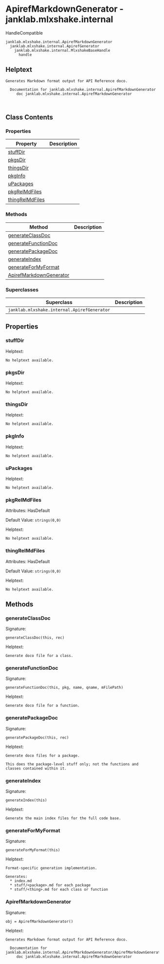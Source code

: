 # ApirefMarkdownGenerator - janklab.mlxshake.internal

HandleCompatible

```text
janklab.mlxshake.internal.ApirefMarkdownGenerator
  janklab.mlxshake.internal.ApirefGenerator
    janklab.mlxshake.internal.MlxshakeBaseHandle
      handle
```

## Helptext

```text
Generates Markdown format output for API Reference doco.

  Documentation for janklab.mlxshake.internal.ApirefMarkdownGenerator
     doc janklab.mlxshake.internal.ApirefMarkdownGenerator



```

## Class Contents

### Properties

| Property | Description |
| -------- | ----------- |
| [stuffDir](#janklab.mlxshake.internal.ApirefMarkdownGenerator.stuffDir) |  |
| [pkgsDir](#janklab.mlxshake.internal.ApirefMarkdownGenerator.pkgsDir) |  |
| [thingsDir](#janklab.mlxshake.internal.ApirefMarkdownGenerator.thingsDir) |  |
| [pkgInfo](#janklab.mlxshake.internal.ApirefMarkdownGenerator.pkgInfo) |  |
| [uPackages](#janklab.mlxshake.internal.ApirefMarkdownGenerator.uPackages) |  |
| [pkgRelMdFiles](#janklab.mlxshake.internal.ApirefMarkdownGenerator.pkgRelMdFiles) |  |
| [thingRelMdFiles](#janklab.mlxshake.internal.ApirefMarkdownGenerator.thingRelMdFiles) |  |

### Methods

| Method | Description |
| -------- | ----------- |
| [generateClassDoc](#janklab.mlxshake.internal.ApirefMarkdownGenerator.generateClassDoc) |  |
| [generateFunctionDoc](#janklab.mlxshake.internal.ApirefMarkdownGenerator.generateFunctionDoc) |  |
| [generatePackageDoc](#janklab.mlxshake.internal.ApirefMarkdownGenerator.generatePackageDoc) |  |
| [generateIndex](#janklab.mlxshake.internal.ApirefMarkdownGenerator.generateIndex) |  |
| [generateForMyFormat](#janklab.mlxshake.internal.ApirefMarkdownGenerator.generateForMyFormat) |  |
| [ApirefMarkdownGenerator](#janklab.mlxshake.internal.ApirefMarkdownGenerator.ApirefMarkdownGenerator) |  |

### Superclasses

| Superclass | Description |
| -------- | ----------- |
| `janklab.mlxshake.internal.ApirefGenerator` |  |

## Properties

<a name="janklab.mlxshake.internal.ApirefMarkdownGenerator.stuffDir"></a>
### stuffDir

Helptext:

```text
No helptext available.
```

<a name="janklab.mlxshake.internal.ApirefMarkdownGenerator.pkgsDir"></a>
### pkgsDir

Helptext:

```text
No helptext available.
```

<a name="janklab.mlxshake.internal.ApirefMarkdownGenerator.thingsDir"></a>
### thingsDir

Helptext:

```text
No helptext available.
```

<a name="janklab.mlxshake.internal.ApirefMarkdownGenerator.pkgInfo"></a>
### pkgInfo

Helptext:

```text
No helptext available.
```

<a name="janklab.mlxshake.internal.ApirefMarkdownGenerator.uPackages"></a>
### uPackages

Helptext:

```text
No helptext available.
```

<a name="janklab.mlxshake.internal.ApirefMarkdownGenerator.pkgRelMdFiles"></a>
### pkgRelMdFiles

Attributes: HasDefault

Default Value: `strings(0,0)`

Helptext:

```text
No helptext available.
```

<a name="janklab.mlxshake.internal.ApirefMarkdownGenerator.thingRelMdFiles"></a>
### thingRelMdFiles

Attributes: HasDefault

Default Value: `strings(0,0)`

Helptext:

```text
No helptext available.
```


## Methods

<a name="janklab.mlxshake.internal.ApirefMarkdownGenerator.generateClassDoc"></a>
### generateClassDoc

Signature:
```
generateClassDoc(this, rec)
```

Helptext:

```text
Generate doco file for a class.

```

<a name="janklab.mlxshake.internal.ApirefMarkdownGenerator.generateFunctionDoc"></a>
### generateFunctionDoc

Signature:
```
generateFunctionDoc(this, pkg, name, qname, mFilePath)
```

Helptext:

```text
Generate doco file for a function.

```

<a name="janklab.mlxshake.internal.ApirefMarkdownGenerator.generatePackageDoc"></a>
### generatePackageDoc

Signature:
```
generatePackageDoc(this, rec)
```

Helptext:

```text
Generate doco files for a package.

This does the package-level stuff only; not the functions and
classes contained within it.

```

<a name="janklab.mlxshake.internal.ApirefMarkdownGenerator.generateIndex"></a>
### generateIndex

Signature:
```
generateIndex(this)
```

Helptext:

```text
Generate the main index files for the full code base.

```

<a name="janklab.mlxshake.internal.ApirefMarkdownGenerator.generateForMyFormat"></a>
### generateForMyFormat

Signature:
```
generateForMyFormat(this)
```

Helptext:

```text
Format-specific generation implementation.

Generates:
  * index.md
  * stuff/<package>.md for each package
  * stuff/<thing>.md for each class or function

```

<a name="janklab.mlxshake.internal.ApirefMarkdownGenerator.ApirefMarkdownGenerator"></a>
### ApirefMarkdownGenerator

Signature:
```
obj = ApirefMarkdownGenerator()
```

Helptext:

```text
Generates Markdown format output for API Reference doco.

  Documentation for janklab.mlxshake.internal.ApirefMarkdownGenerator/ApirefMarkdownGenerator
     doc janklab.mlxshake.internal.ApirefMarkdownGenerator


```



